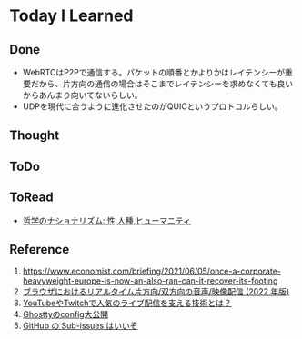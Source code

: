 # Today I Learned

## Done
- WebRTCはP2Pで通信する。パケットの順番とかよりかはレイテンシーが重要だから、片方向の通信の場合はそこまでレイテンシーを求めなくても良いからあんまり向いてないらしい。
- UDPを現代に合うように進化させたのがQUICというプロトコルらしい。

## Thought

## ToDo

## ToRead
- [哲学のナショナリズム: 性,人種,ヒューマニティ](https://amzn.asia/d/4DEvPoz)

## Reference
1. https://www.economist.com/briefing/2021/06/05/once-a-corporate-heavyweight-europe-is-now-an-also-ran-can-it-recover-its-footing
2. [ブラウザにおけるリアルタイム片方向/双方向の音声/映像配信 (2022 年版)](https://zenn.dev/voluntas/scraps/e2853c0dc45416)
3. [YouTubeやTwitchで人気のライブ配信を支える技術とは？](https://gigazine.net/news/20220611-technologies-on-live-streaming/)
4. [Ghosttyのconfig大公開](https://zenn.dev/koya_iwamura/articles/65e4fbb747bcd2)
5. [GitHub の Sub-issues はいいぞ](https://product.st.inc/entry/2024/12/27/102310)